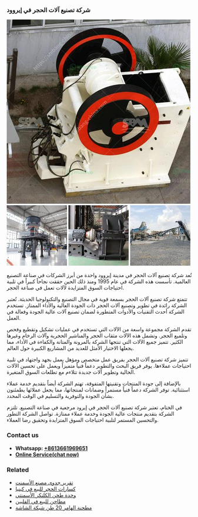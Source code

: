 <h3>شركة تصنيع آلات الحجر في إيروود</h3><img src='1701852365.jpg' alt=''><p>تُعد شركة تصنيع آلات الحجر في مدينة إيروود واحدة من أبرز الشركات في صناعة التصنيع العالمية. تأسست هذه الشركة في عام 1995 ومنذ ذلك الحين حققت نجاحاً كبيراً في تلبية احتياجات السوق المتزايدة لآلات تعمل في صناعة الحجر.</p><p>تتمتع شركة تصنيع آلات الحجر بسمعة قوية في مجال التصنيع والتكنولوجيا الحديثة. تُعتبر الشركة رائدة في تطوير وتصنيع آلات الحجر ذات الجودة العالية والأداء الممتاز. تستخدم الشركة أحدث التقنيات والأدوات المتطورة لضمان تصنيع آلات عالية الجودة وفعالة في العمل.</p><p>تقدم الشركة مجموعة واسعة من الآلات التي تستخدم في عمليات تشكيل وتقطيع وفحص وتلميع الحجر. وتشمل هذه الآلات مثقاب الحجر والمناشير الحجرية وآلات الرخام وغيرها الكثير. تتميز جميع الآلات التي تنتجها الشركة بالمرونة والمتانة والكفاءة في الأداء، مما يجعلها الاختيار الأمثل للعديد من المشاريع الكبيرة حول العالم.</p><p>تتميز شركة تصنيع آلات الحجر بفريق عمل متخصص ومؤهل يعمل بجهد واجتهاد في تلبية احتياجات عملاءها. يوفر فريق البحث والتطوير دعماً فنياً متميزاً ويعمل على تحسين الآلات الحالية وتطوير آلات جديدة تتلاءم مع تطلعات السوق المتغيرة.</p><p>بالإضافة إلى جودة المنتجات وتقنيتها المتفوقة، تهتم الشركة أيضاً بتقديم خدمة عملاء استثنائية. توفر الشركة دعماً فنياً مستمراً وضمانات لمنتجاتها، مما يجعل عملائها يطمئنون بشأن الجودة والتوفرية والتسليم في الوقت المحدد.</p><p>في الختام، تعتبر شركة تصنيع آلات الحجر في إيرود مرجعية في صناعة التصنيع. تلتزم الشركة بتقديم منتجات عالية الجودة وخدمة عملاء ممتازة. تواصل الشركة التطور والتحسين المستمر لتلبية احتياجات السوق المتزايدة وتحقيق رضا العملاء.</p><h3>Contact us</h3><ul><li><strong>Whatsapp:&nbsp;<a href="https://wa.me/8613661969651">+8613661969651</a></strong></li><li><a href="https://swt.shibang-china.com/?git&amp;zhl&amp;شركة تصنيع آلات الحجر في إيروود"><strong>Online Service(chat now)</strong></a></li></ul><h3>Related</h3><ul><li><a href='تقرير جدوى مصنع الأسمنت.md'>تقرير جدوى مصنع الأسمنت</a></li><li><a href='كسارات الحجر للبيع في كينيا.md'>كسارات الحجر للبيع في كينيا</a></li><li><a href='وحدة طحن الكلنكر الأسمنتي.md'>وحدة طحن الكلنكر الأسمنتي</a></li><li><a href='مطاحن للبيع في الفلبين.md'>مطاحن للبيع في الفلبين</a></li><li><a href='مطحنة الهامر 20 طن شبكة الشاشة.md'>مطحنة الهامر 20 طن شبكة الشاشة</a></li></ul>